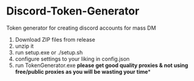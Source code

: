 # Discord-Token-Generator
Token generator for creating discord accounts for mass DM

1. Download ZIP files from release
2. unzip it
3. run setup.exe or ./setup.sh
4. configure settings to your liking in config.json
5. run TokenGenerator.exe 
**please get good quality proxies & not using free/public proxies as you will be wasting your time***
